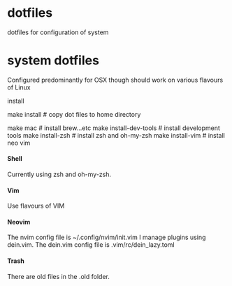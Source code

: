# dotfiles
dotfiles for configuration of system

# system dotfiles

Configured predominantly for OSX though should work on various flavours of Linux

install

make install            # copy dot files to home directory

make mac                # install brew...etc
make install-dev-tools  # install development tools
make install-zsh        # install zsh and oh-my-zsh
make install-vim        # install neo vim

#### Shell

Currently using zsh and oh-my-zsh.

#### Vim

Use flavours of VIM

#### Neovim

The nvim config file is ~/.config/nvim/init.vim
I manage plugins using dein.vim.
The dein.vim config file is .vim/rc/dein_lazy.toml

#### Trash
There are old files in the .old folder.
